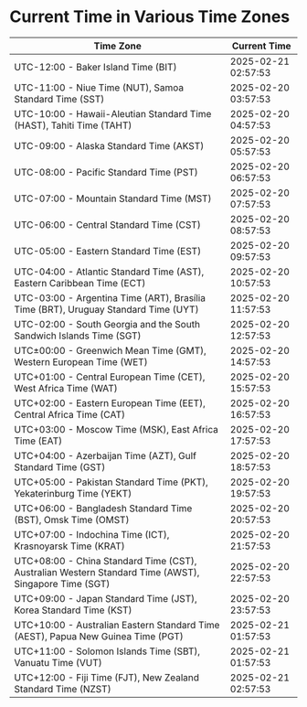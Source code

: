 # Current Time in Various Time Zones

| Time Zone | Current Time |
|-----------|--------------|
| UTC-12:00 - Baker Island Time (BIT) | 2025-02-21 02:57:53 |
| UTC-11:00 - Niue Time (NUT), Samoa Standard Time (SST) | 2025-02-20 03:57:53 |
| UTC-10:00 - Hawaii-Aleutian Standard Time (HAST), Tahiti Time (TAHT) | 2025-02-20 04:57:53 |
| UTC-09:00 - Alaska Standard Time (AKST) | 2025-02-20 05:57:53 |
| UTC-08:00 - Pacific Standard Time (PST) | 2025-02-20 06:57:53 |
| UTC-07:00 - Mountain Standard Time (MST) | 2025-02-20 07:57:53 |
| UTC-06:00 - Central Standard Time (CST) | 2025-02-20 08:57:53 |
| UTC-05:00 - Eastern Standard Time (EST) | 2025-02-20 09:57:53 |
| UTC-04:00 - Atlantic Standard Time (AST), Eastern Caribbean Time (ECT) | 2025-02-20 10:57:53 |
| UTC-03:00 - Argentina Time (ART), Brasília Time (BRT), Uruguay Standard Time (UYT) | 2025-02-20 11:57:53 |
| UTC-02:00 - South Georgia and the South Sandwich Islands Time (SGT) | 2025-02-20 12:57:53 |
| UTC±00:00 - Greenwich Mean Time (GMT), Western European Time (WET) | 2025-02-20 14:57:53 |
| UTC+01:00 - Central European Time (CET), West Africa Time (WAT) | 2025-02-20 15:57:53 |
| UTC+02:00 - Eastern European Time (EET), Central Africa Time (CAT) | 2025-02-20 16:57:53 |
| UTC+03:00 - Moscow Time (MSK), East Africa Time (EAT) | 2025-02-20 17:57:53 |
| UTC+04:00 - Azerbaijan Time (AZT), Gulf Standard Time (GST) | 2025-02-20 18:57:53 |
| UTC+05:00 - Pakistan Standard Time (PKT), Yekaterinburg Time (YEKT) | 2025-02-20 19:57:53 |
| UTC+06:00 - Bangladesh Standard Time (BST), Omsk Time (OMST) | 2025-02-20 20:57:53 |
| UTC+07:00 - Indochina Time (ICT), Krasnoyarsk Time (KRAT) | 2025-02-20 21:57:53 |
| UTC+08:00 - China Standard Time (CST), Australian Western Standard Time (AWST), Singapore Time (SGT) | 2025-02-20 22:57:53 |
| UTC+09:00 - Japan Standard Time (JST), Korea Standard Time (KST) | 2025-02-20 23:57:53 |
| UTC+10:00 - Australian Eastern Standard Time (AEST), Papua New Guinea Time (PGT) | 2025-02-21 01:57:53 |
| UTC+11:00 - Solomon Islands Time (SBT), Vanuatu Time (VUT) | 2025-02-21 01:57:53 |
| UTC+12:00 - Fiji Time (FJT), New Zealand Standard Time (NZST) | 2025-02-21 02:57:53 |
